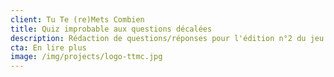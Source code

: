 ```yaml
---
client: Tu Te (re)Mets Combien
title: Quiz improbable aux questions décalées
description: Rédaction de questions/réponses pour l'édition n°2 du jeu TTMC.
cta: En lire plus
image: /img/projects/logo-ttmc.jpg
---
```

